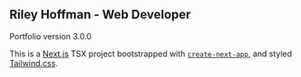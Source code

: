 ## Riley Hoffman - Web Developer
Portfolio version 3.0.0

This is a [Next.js](https://nextjs.org/) TSX project bootstrapped with [`create-next-app`](https://github.com/vercel/next.js/tree/canary/packages/create-next-app), and styled [Tailwind.css](https://tailwindcss.com/).